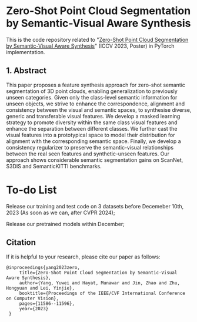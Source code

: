 # Zero-Shot Point Cloud Segmentation by Semantic-Visual Aware Synthesis
This is the code repository related to "[Zero-Shot Point Cloud Segmentation by Semantic-Visual Aware Synthesis](https://openaccess.thecvf.com/content/ICCV2023/html/Yang_Zero-Shot_Point_Cloud_Segmentation_by_Semantic-Visual_Aware_Synthesis_ICCV_2023_paper.html)" (ICCV 2023, Poster) in PyTorch implementation. 

## 1. Abstract
This paper proposes a feature synthesis approach for zero-shot semantic segmentation of 3D point clouds, enabling generalization to previously unseen categories. Given only the class-level semantic information for unseen objects, we strive to enhance the correspondence, alignment and consistency between the visual and semantic spaces, to synthesise diverse, generic and transferable visual features. We develop a masked learning strategy to promote diversity within the same class visual features and enhance the separation between different classes. We further cast the visual features into a prototypical space to model their distribution for alignment with the corresponding semantic space. Finally, we develop a consistency regularizer to preserve the semantic-visual relationships between the real seen features and synthetic-unseen features. Our approach shows considerable semantic segmentation gains on ScanNet, S3DIS and SemanticKITTI benchmarks.

# To-do List
Release our training and test code on 3 datasets before Decemeber 10th, 2023 (As soon as we can, after CVPR 2024);

Release our pretrained models within December;

## Citation
If it is helpful to your research, please cite our paper as follows:

    @inproceedings{yang2023zero,
         title={Zero-Shot Point Cloud Segmentation by Semantic-Visual Aware Synthesis},
         author={Yang, Yuwei and Hayat, Munawar and Jin, Zhao and Zhu, Hongyuan and Lei, Yinjie},
         booktitle={Proceedings of the IEEE/CVF International Conference on Computer Vision},
         pages={11586--11596},
         year={2023}
     }



